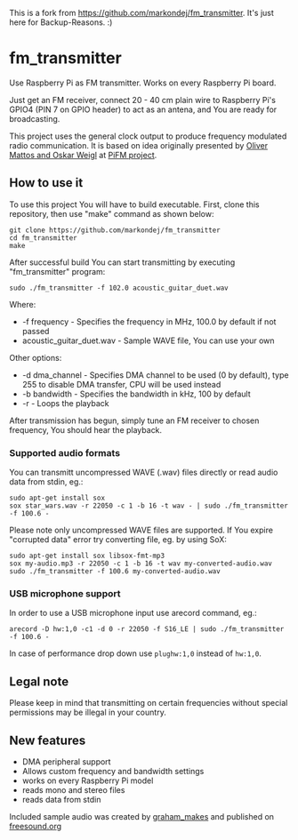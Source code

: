 This is a fork from https://github.com/markondej/fm_transmitter. It's just here for Backup-Reasons. :)

# fm_transmitter
Use Raspberry Pi as FM transmitter. Works on every Raspberry Pi board.

Just get an FM receiver, connect 20 - 40 cm plain wire to Raspberry Pi's GPIO4 (PIN 7 on GPIO header) to act as an antena, and You are ready for broadcasting.

This project uses the general clock output to produce frequency modulated radio communication. It is based on idea originally presented by [Oliver Mattos and Oskar Weigl](http://icrobotics.co.uk/wiki/index.php/Turning_the_Raspberry_Pi_Into_an_FM_Transmitter) at [PiFM project](http://icrobotics.co.uk/wiki/index.php/Turning_the_Raspberry_Pi_Into_an_FM_Transmitter).
## How to use it
To use this project You will have to build executable. First, clone this repository, then use "make" command as shown below:
```
git clone https://github.com/markondej/fm_transmitter
cd fm_transmitter
make
``` 
After successful build You can start transmitting by executing "fm_transmitter" program:
```
sudo ./fm_transmitter -f 102.0 acoustic_guitar_duet.wav
```
Where:
* -f frequency - Specifies the frequency in MHz, 100.0 by default if not passed
* acoustic_guitar_duet.wav - Sample WAVE file, You can use your own

Other options:
* -d dma_channel - Specifies DMA channel to be used (0 by default), type 255 to disable DMA transfer, CPU will be used instead
* -b bandwidth - Specifies the bandwidth in kHz, 100 by default
* -r - Loops the playback

After transmission has begun, simply tune an FM receiver to chosen frequency, You should hear the playback.
### Supported audio formats
You can transmitt uncompressed WAVE (.wav) files directly or read audio data from stdin, eg.:
```
sudo apt-get install sox
sox star_wars.wav -r 22050 -c 1 -b 16 -t wav - | sudo ./fm_transmitter -f 100.6 -
```
Please note only uncompressed WAVE files are supported. If You expire "corrupted data" error try converting file, eg. by using SoX:
```
sudo apt-get install sox libsox-fmt-mp3
sox my-audio.mp3 -r 22050 -c 1 -b 16 -t wav my-converted-audio.wav
sudo ./fm_transmitter -f 100.6 my-converted-audio.wav
```
### USB microphone support
In order to use a USB microphone input use arecord command, eg.:
```
arecord -D hw:1,0 -c1 -d 0 -r 22050 -f S16_LE | sudo ./fm_transmitter -f 100.6 -
```
In case of performance drop down use ```plughw:1,0``` instead of ```hw:1,0```.
## Legal note
Please keep in mind that transmitting on certain frequencies without special permissions may be illegal in your country.
## New features
* DMA peripheral support
* Allows custom frequency and bandwidth settings
* works on every Raspberry Pi model
* reads mono and stereo files
* reads data from stdin

Included sample audio was created by [graham_makes](https://freesound.org/people/graham_makes/sounds/449409/) and published on [freesound.org](https://freesound.org/)
